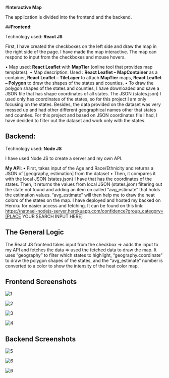 #**Interactive Map**

The application is divided into the frontend and the backend.

##**Frontend**:

Technology used: **React JS**

First, I have created the checkboxes on the left side and draw the map in the right side of the page.
I have made the map interactive. The map can respond to input from the checkboxes and mouse hovers.

• Map used: **React Leaflet** with **MapTier** (online tool that provides map templates).
• Map description: Used : **React Leaflet – MapContainer** as a container, **React Leaflet – TileLayer** to attach **MapTier** maps, **React Leaflet – Polygon** to draw the shapes of the states and counties.
• To draw the polygon shapes of the states and counties, I have downloaded and save a JSON file that has shape coordinates of all states. The JSON (states.json) I used only has coordinates of the states, so for this project I am only focusing on the states. Besides, the data provided on the dataset was very messed up and had other different geographical names other that states and counties. For this project and based on JSON coordinates file I had, I have decided to filter out the dataset and work only with the states.

## **Backend**:

Technology used: **Node JS**

I have used Node JS to create a server and my own API.

**My API**:
• First, takes input of the Age and Race/Ethnicity and returns a JSON of [geography, estimation] from the dataset
• Then, it compares it with the local JSON (states.json) I have that has the coordinates of the states. Then, it returns the values from local JSON (states.json) filtering out the state not found and adding an item on called “avg_estimate” that holds the estimation values. “avg_estimate” will then help me to draw the heat colors of the states on the map.
I have deployed and hosted my backed on Heroku for easier access and fetching.
It can be found on this link: https://natnael-nodejs-server.herokuapp.com/confidence?group_category=[PLACE YOUR SEARCH INPUT HERE]

## **The General Logic**
The React JS frontend takes input from the checkbox => adds the input to my API and fetches the data => used the fetched data to draw the map. It uses “geography” to filter which states to highlight, “geography.coordinate” to draw the polygon shapes of the states, and the “avg_estimate” number is converted to a color to show the intensity of the heat color map.

## **Frontend Screenshots**
![1](https://user-images.githubusercontent.com/106341725/210357903-3eb52325-4085-4f1e-a22a-a113434d5298.jpg)

![2](https://user-images.githubusercontent.com/106341725/210357930-f34d2782-c14b-4d04-87c5-8a29203ba415.jpg)

![3](https://user-images.githubusercontent.com/106341725/210357954-8208e3a7-245f-4f94-99d1-d71407b0efd7.jpg)

![4](https://user-images.githubusercontent.com/106341725/210357963-6615a6c1-c7de-4f32-8aa6-3b5f4f1b73c6.jpg)


## **Backend Screenshots**

![5](https://user-images.githubusercontent.com/106341725/210357992-9cc5a94e-1b26-4c02-a831-fb3f49dd4b7f.jpg)

![6](https://user-images.githubusercontent.com/106341725/210358018-af0f0cb6-5610-464c-9b9a-5bbb3795855d.jpg)

![6](https://user-images.githubusercontent.com/106341725/210358033-c07e9e7a-ac28-48f5-beb3-cc8832fda12b.jpg)


